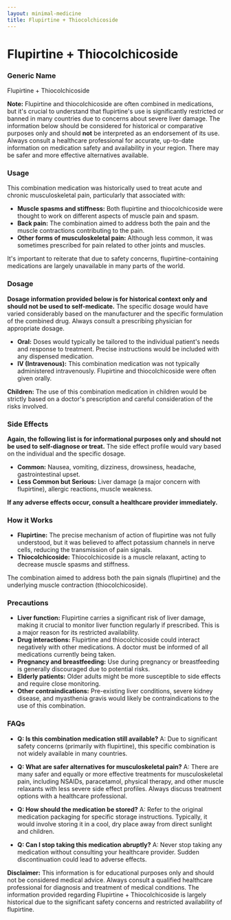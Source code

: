```yaml
---
layout: minimal-medicine
title: Flupirtine + Thiocolchicoside
---
```


# Flupirtine + Thiocolchicoside
### Generic Name
Flupirtine + Thiocolchicoside

**Note:**  Flupirtine and thiocolchicoside are often combined in medications, but it's crucial to understand that flupirtine's use is significantly restricted or banned in many countries due to concerns about severe liver damage.  The information below should be considered for historical or comparative purposes only and should **not** be interpreted as an endorsement of its use.  Always consult a healthcare professional for accurate, up-to-date information on medication safety and availability in your region.  There may be safer and more effective alternatives available.

### Usage

This combination medication was historically used to treat acute and chronic musculoskeletal pain, particularly that associated with:

* **Muscle spasms and stiffness:**  Both flupirtine and thiocolchicoside were thought to work on different aspects of muscle pain and spasm.
* **Back pain:**  The combination aimed to address both the pain and the muscle contractions contributing to the pain.
* **Other forms of musculoskeletal pain:** Although less common, it was sometimes prescribed for pain related to other joints and muscles.

It's important to reiterate that due to safety concerns, flupirtine-containing medications are largely unavailable in many parts of the world.

### Dosage

**Dosage information provided below is for historical context only and should not be used to self-medicate.**  The specific dosage would have varied considerably based on the manufacturer and the specific formulation of the combined drug.  Always consult a prescribing physician for appropriate dosage.  

* **Oral:**  Doses would typically be tailored to the individual patient's needs and response to treatment.  Precise instructions would be included with any dispensed medication.
* **IV (Intravenous):** This combination medication was not typically administered intravenously. Flupirtine and thiocolchicoside were often given orally.

**Children:**  The use of this combination medication in children would be strictly based on a doctor's prescription and careful consideration of the risks involved.


### Side Effects

**Again, the following list is for informational purposes only and should not be used to self-diagnose or treat.** The side effect profile would vary based on the individual and the specific dosage.

* **Common:**  Nausea, vomiting, dizziness, drowsiness, headache, gastrointestinal upset.
* **Less Common but Serious:**  Liver damage (a major concern with flupirtine), allergic reactions, muscle weakness.


**If any adverse effects occur, consult a healthcare provider immediately.**

### How it Works

* **Flupirtine:** The precise mechanism of action of flupirtine was not fully understood, but it was believed to affect potassium channels in nerve cells, reducing the transmission of pain signals.
* **Thiocolchicoside:**  Thiocolchicoside is a muscle relaxant, acting to decrease muscle spasms and stiffness.

The combination aimed to address both the pain signals (flupirtine) and the underlying muscle contraction (thiocolchicoside).

### Precautions

* **Liver function:** Flupirtine carries a significant risk of liver damage, making it crucial to monitor liver function regularly if prescribed.  This is a major reason for its restricted availability.
* **Drug interactions:** Flupirtine and thiocolchicoside could interact negatively with other medications. A doctor must be informed of all medications currently being taken.
* **Pregnancy and breastfeeding:**  Use during pregnancy or breastfeeding is generally discouraged due to potential risks.
* **Elderly patients:**  Older adults might be more susceptible to side effects and require close monitoring.
* **Other contraindications:** Pre-existing liver conditions, severe kidney disease, and myasthenia gravis would likely be contraindications to the use of this combination.


### FAQs

* **Q: Is this combination medication still available?** A: Due to significant safety concerns (primarily with flupirtine), this specific combination is not widely available in many countries.


* **Q: What are safer alternatives for musculoskeletal pain?** A: There are many safer and equally or more effective treatments for musculoskeletal pain, including NSAIDs, paracetamol, physical therapy, and other muscle relaxants with less severe side effect profiles. Always discuss treatment options with a healthcare professional.


* **Q: How should the medication be stored?** A:  Refer to the original medication packaging for specific storage instructions.  Typically, it would involve storing it in a cool, dry place away from direct sunlight and children.


* **Q:  Can I stop taking this medication abruptly?**  A:  Never stop taking any medication without consulting your healthcare provider.  Sudden discontinuation could lead to adverse effects.


**Disclaimer:** This information is for educational purposes only and should not be considered medical advice. Always consult a qualified healthcare professional for diagnosis and treatment of medical conditions. The information provided regarding Flupirtine + Thiocolchicoside is largely historical due to the significant safety concerns and restricted availability of flupirtine.
